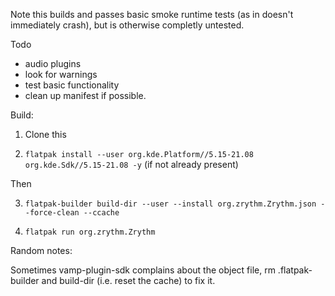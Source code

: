 Note this builds and passes basic smoke runtime tests (as in doesn't immediately crash), but is otherwise completly untested.

Todo
- audio plugins
- look for warnings
- test basic functionality
- clean up manifest if possible.

Build:

1. Clone this 

2.  `flatpak install --user org.kde.Platform//5.15-21.08 org.kde.Sdk//5.15-21.08 -y` (if not already present)

Then

3. `flatpak-builder build-dir --user --install org.zrythm.Zrythm.json --force-clean --ccache`

4. `flatpak run org.zrythm.Zrythm`



Random notes:

Sometimes vamp-plugin-sdk complains about the object file, rm .flatpak-builder and build-dir (i.e. reset the cache) to fix it.